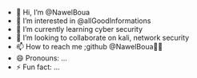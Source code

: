 - 👋 Hi, I’m @NawelBoua
- 👀 I’m interested in @allGoodInformations 
- 🌱 I’m currently learning cyber security
- 💞️ I’m looking to collaborate on kali, network security 
- 📫 How to reach me ;github @NawelBoua🌱😄
- 😄 Pronouns: ...
- ⚡ Fun fact: ...

<!---
NawelBoua/NawelBoua is a ✨ special ✨ repository because its `README.md` (this file) appears on your GitHub profile.
You can click the Preview link to take a look at your changes.
--->
